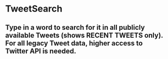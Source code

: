 # TweetSearch

## Type in a word to search for it in all publicly available Tweets (shows RECENT TWEETS only). For all legacy Tweet data, higher access to Twitter API is needed.
